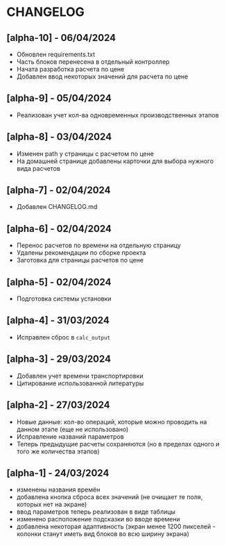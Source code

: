 # CHANGELOG

## [alpha-10] - 06/04/2024
- Обновлен requirements.txt
- Часть блоков перенесена в отдельный контроллер
- Начата разработка расчета по цене
- Добавлен ввод некоторых значений для расчета по цене

## [alpha-9] - 05/04/2024
- Реализован учет кол-ва одновременных производственных этапов

## [alpha-8] - 03/04/2024
- Изменен path у страницы с расчетом по цене
- На домашней странице добавлены карточки для выбора нужного вида расчетов

## [alpha-7] - 02/04/2024
- Добавлен CHANGELOG.md

## [alpha-6] - 02/04/2024
- Перенос расчетов по времени на отдельную страницу
- Удалены рекомендации по сборке проекта
- Заготовка для страницы расчетов по цене

## [alpha-5] - 02/04/2024
- Подготовка системы установки

## [alpha-4] - 31/03/2024
- Исправлен сброс в `calc_output`

## [alpha-3] - 29/03/2024
- Добавлен учет времени транспортировки
- Цитирование использованной литературы

## [alpha-2] - 27/03/2024
- Новые данные: кол-во операций, которые можно проводить на данном этапе (еще не использовано)
- Исправление названий параметров
- Теперь предыдущие расчеты сохраняются (но в пределах одного и того же количества этапов)

## [alpha-1] - 24/03/2024
- изменены названия времён
- добавлена кнопка сброса всех значений (не очищает те поля, которых нет на экране)
- ввод параметров теперь реализован в виде таблицы
- изменено расположение подсказки во вводе времени
- добавлена некоторая адаптивность (экран менее 1200 пикселей - колонки станут иметь вид блоков во всю ширину экрана)

<!-- ## [ver] - date

### Added

### Changed -->